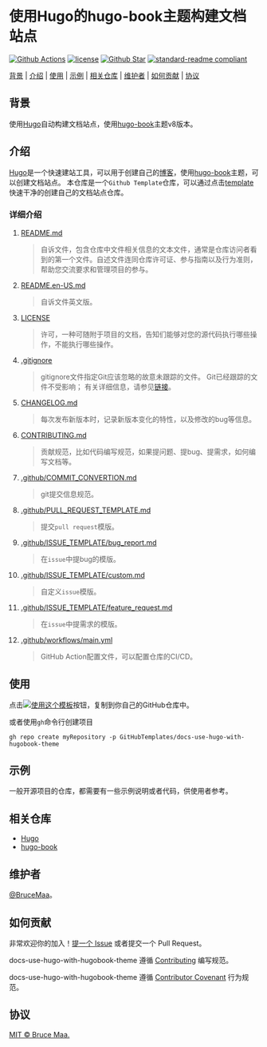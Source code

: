 # 使用Hugo的hugo-book主题构建文档站点

[![Github Actions][github-action-image]][github-repo-url]
[![license][license-image]](LICENSE)
[![Github Star][github-repo-star-image]][github-repo-url]
[![standard-readme compliant][standard-readme-image]](standard-readme-url)

[背景](#背景) | [介绍](#介绍) | [使用](#使用) | [示例](#示例) | [相关仓库](#相关仓库) | [维护者](#维护者) | [如何贡献](#如何贡献) | [协议](#协议) 

## 背景

使用[Hugo][hugo-website]自动构建文档站点，使用[hugo-book][hugo-book-theme]主题v8版本。

## 介绍

[Hugo][hugo-website]是一个快速建站工具，可以用于创建自己的[博客][my-blog]，使用[hugo-book][hugo-book-theme]主题，可以创建文档站点。
本仓库是一个`Github Template`仓库，可以通过点击[template][generate]快速干净的创建自己的文档站点仓库。

### 详细介绍

1. [README.md](README.md)

    > 自诉文件，包含仓库中文件相关信息的文本文件，通常是仓库访问者看到的第一个文件。自述文件连同仓库许可证、参与指南以及行为准则，帮助您交流要求和管理项目的参与。

2. [README.en-US.md](README.en-US.md)

    > 自诉文件英文版。

3. [LICENSE](LICENSE)

    > 许可，一种可随附于项目的文档，告知们能够对您的源代码执行哪些操作，不能执行哪些操作。

4. [.gitignore](.gitignore)

    > gitignore文件指定Git应该忽略的故意未跟踪的文件。 Git已经跟踪的文件不受影响； 有关详细信息，请参见[链接](https://git-scm.com/docs/gitignore)。

5. [CHANGELOG.md](CHANGELOG.md)

    > 每次发布新版本时，记录新版本变化的特性，以及修改的bug等信息。

6. [CONTRIBUTING.md](CONTRIBUTING.md)

    > 贡献规范，比如代码编写规范，如果提问题、提bug、提需求，如何编写文档等。

7. [.github/COMMIT_CONVERTION.md](.github/COMMIT_CONVERTION.md)

    > git提交信息规范。

8. [.github/PULL_REQUEST_TEMPLATE.md](.github/PULL_REQUEST_TEMPLATE.md)

    > 提交`pull request`模版。

9. [.github/ISSUE_TEMPLATE/bug_report.md](.github/ISSUE_TEMPLATE/bug_report.md)

    > 在`issue`中提bug的模版。

10. [.github/ISSUE_TEMPLATE/custom.md](.github.com/ISSUE_TEMPLATE/custom.md)

    > 自定义`issue`模版。

11. [.github/ISSUE_TEMPLATE/feature_request.md](.github/ISSUE_TEMPLATE/feature_request.md)

    > 在`issue`中提需求的模版。

12. [.github/workflows/main.yml](.github.com/workflows/main.yml)

    > GitHub Action配置文件，可以配置仓库的CI/CD。

## 使用

点击[![使用这个模板][use-this-template]][generate]按钮，复制到你自己的GitHub仓库中。

或者使用`gh`命令行创建项目

```
gh repo create myRepository -p GitHubTemplates/docs-use-hugo-with-hugobook-theme
```

## 示例

一般开源项目的仓库，都需要有一些示例说明或者代码，供使用者参考。

## 相关仓库

- [Hugo](https://github.com/gohugoio/hugo)
- [hugo-book](https://github.com/alex-shpak/hugo-book)

## 维护者

[@BruceMaa](https://github.com/BruceMaa)。

## 如何贡献

非常欢迎你的加入！[提一个 Issue](https://github.com/GitHubTemplates/docs-use-hugo-with-hugobook-theme/issues/new) 或者提交一个 Pull Request。

docs-use-hugo-with-hugobook-theme 遵循 [Contributing](CONTRIBUTING.md) 编写规范。

docs-use-hugo-with-hugobook-theme 遵循 [Contributor Covenant](http://contributor-covenant.org/version/1/3/0/) 行为规范。

## 协议

[MIT © Bruce Maa.](LICENSE)

[github-action-image]: https://github.com/GitHubTemplates/docs-use-hugo-with-hugobook-theme/actions/workflows/main.yml/badge.svg
[github-repo-url]: https://github.com/GitHubTemplates/docs-use-hugo-with-hugobook-theme/actions/workflows/main.yml
[license-image]: https://img.shields.io/badge/license-MIT-green.svg
[github-repo-star-image]: https://img.shields.io/github/stars/GitHubTemplates/docs-use-hugo-with-hugobook-theme.svg?style=social
[use-this-template]: https://img.shields.io/badge/-use%20this%20template-brightgreen.svg
[generate]: https://github.com/GitHubTemplates/docs-use-hugo-with-hugobook-theme/generate
[standard-readme-image]: https://img.shields.io/badge/readme%20style-standard-brightgreen.svg?style=flat-square
[standard-readme-url]: https://github.com/RichardLitt/standard-readme
[hugo-website]: https://gohugo.io
[hugo-book-theme]: https://github.com/alex-shpak/hugo-book
[my-blog]: https://brucemaa.cn
